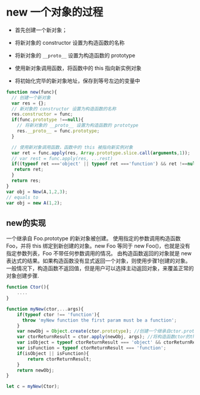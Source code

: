 # new 一个对象的过程

- 首先创建一个新对象；

- 将新对象的 constructor 设置为构造函数的名称

- 将新对象的 `__proto__` 设置为构造函数的 prototype
- 使用新对象调用函数，将函数中的 this 指向新实例对象
- 将初始化完毕的新对象地址，保存到等号左边的变量中

```js
function new(func){
  // 创建一个新对象
  var res = {};
  // 新对象的 constructor 设置为构造函数的名称
  res.constructor = func;
  if(func.prototype !==null){
    // 将新对象的 __proto__ 设置为构造函数的 prototype
    res.__proto__ = func.prototype;
  }

  // 使用新对象调用函数，函数中的 this 被指向新实例对象
  var ret = func.apply(res, Array.prototype.slice.call(arguments,1));
  // var rest = func.apply(res, ...rest)
  if((typeof ret ==='object' || typeof ret ==='function') && ret !==null ){
   return ret;
  }
  return res;
}
var obj = New(A,1,2,3);
// equals to
var obj = new A(1,2);
```

## new的实现

一个继承自 Foo.prototype 的新对象被创建。
使用指定的参数调用构造函数 Foo，并将 this 绑定到新创建的对象。new Foo 等同于 new Foo()，也就是没有指定参数列表，Foo 不带任何参数调用的情况。
由构造函数返回的对象就是 new 表达式的结果。如果构造函数没有显式返回一个对象，则使用步骤1创建的对象。
一般情况下，构造函数不返回值，但是用户可以选择主动返回对象，来覆盖正常的对象创建步骤.

```js
function Ctor(){
    ....
}

function myNew(ctor,...args){
    if(typeof ctor !== 'function'){
      throw 'myNew function the first param must be a function';
    }
    var newObj = Object.create(ctor.prototype); //创建一个继承自ctor.prototype的新对象
    var ctorReturnResult = ctor.apply(newObj, args); //将构造函数ctor的this绑定到newObj中
    var isObject = typeof ctorReturnResult === 'object' && ctorReturnResult !== null;
    var isFunction = typeof ctorReturnResult === 'function';
    if(isObject || isFunction){
        return ctorReturnResult;
    }
    return newObj;
}

let c = myNew(Ctor);
```
